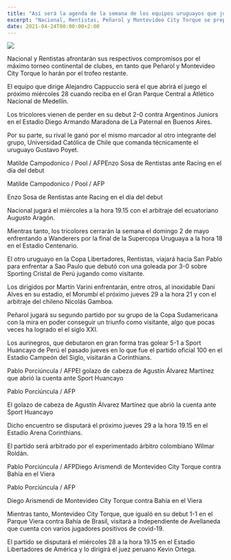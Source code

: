 ```yaml
---
title: "Así será la agenda de la semana de los equipos uruguayos que juegan copas internacionales"
excerpt: "Nacional, Rentistas, Peñarol y Montevideo City Torque se preparan para lo que será la segunda fecha de la fase de grupos de las Copas Libertadores y Sudamericana; mirá cuándo juegan, dónde y en qué horario"
date: 2021-04-24T00:00:00+2:00
---
```



<img src="https://media.cdnp.elobservador.com.uy/042021/1618965505901/000_98E8X7.jpg?x=28&amp;y=335&amp;width=1189&amp;height=720&amp;rotate=0&amp;scaleX=1&amp;scaleY=1&amp;ow=1217&amp;oh=1500&amp;&amp;cw=600&amp;ch=365">


Nacional y Rentistas afrontarán sus respectivos compromisos por el máximo torneo continental de clubes, en tanto que Peñarol y Montevideo City Torque lo harán por el trofeo restante.


El equipo que dirige Alejandro Cappuccio será el que abrirá el juego el próximo miércoles 28 cuando reciba en el Gran Parque Central a Atlético Nacional de Medellín.


Los tricolores vienen de perder en su debut 2-0 contra Argentinos Juniors en el Estadio Diego Armando Maradona de La Paternal en Buenos Aires.


Por su parte, su rival le ganó por el mismo marcador al otro integrante del grupo, Universidad Católica de Chile que comanda técnicamente el uruguayo Gustavo Poyet.


Matilde Campodonico / Pool / AFPEnzo Sosa de Rentistas ante Racing en el día del debut


Matilde Campodonico / Pool / AFP


Enzo Sosa de Rentistas ante Racing en el día del debut


Nacional jugará el miércoles a la hora 19.15 con el arbitraje del ecuatoriano Augusto Aragón.


Mientras tanto, los tricolores cerrarán la semana el domingo 2 de mayo enfrentando a Wanderers por la final de la Supercopa Uruguaya a la hora 18 en el Estadio Centenario.


El otro uruguayo en la Copa Libertadores, Rentistas, viajará hacia San Pablo para enfrentar a Sao Paulo que debutó con una goleada por 3-0 sobre Sporting Cristal de Perú jugando como visitante.


Los dirigidos por Martín Varini enfrentarán, entre otros, al inoxidable Dani Alves en su estadio, el Morumbí el próximo jueves 29 a la hora 21 y con el arbitraje del chileno Nicolás Gamboa.


Peñarol jugará su segundo partido por su grupo de la Copa Sudamericana con la mira en poder conseguir un triunfo como visitante, algo que pocas veces ha logrado el el siglo XXI.


Los aurinegros, que debutaron en gran forma tras golear 5-1 a Sport Huancayo de Perú el pasado jueves en lo que fue el partido oficial 100 en el Estadio Campeón del Siglo, visitarán a Corinthians.


Pablo Porciúncula / AFPEl golazo de cabeza de Agustín Álvarez Martínez que abrió la cuenta ante Sport Huancayo


Pablo Porciúncula / AFP


El golazo de cabeza de Agustín Álvarez Martínez que abrió la cuenta ante Sport Huancayo


Dicho encuentro se disputará el próximo jueves 29 a la hora 19.15 en el Estadio Arena Corinthians.


El partido será arbitrado por el experimentado árbitro colombiano Wilmar Roldán.


Pablo Porciúncula / AFPDiego Arismendi de Montevideo City Torque contra Bahía en el Viera


Pablo Porciúncula / AFP


Diego Arismendi de Montevideo City Torque contra Bahía en el Viera


Mientras tanto, Montevideo City Torque, que igualó en su debut 1-1 en el Parque Viera contra Bahía de Brasil, visitará a Independiente de Avellaneda que cuenta con varios jugadores positivos de covid-19.


El partido se disputará el miércoles 28 a la hora 19.15 en el Estadio Libertadores de América y lo dirigirá el juez peruano Kevin Ortega.


